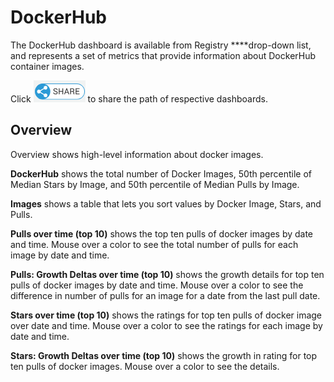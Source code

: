 # DockerHub

The DockerHub dashboard is available from Registry ****drop-down list, and represents a set of metrics that provide information about DockerHub container images.

Click ![](../../../../.gitbook/assets/share-icon.png) to share the path of respective dashboards.

## Overview <a id="DockerHub-DockerHub&gt;Overview"></a>

Overview shows high-level information about docker images.

**DockerHub** shows the total number of Docker Images, 50th percentile of Median Stars by Image, and 50th percentile of Median Pulls by Image.

**Images** shows a table that lets you sort values by Docker Image, Stars, and Pulls.

**Pulls over time \(top 10\)** shows the top ten pulls of docker images by date and time. Mouse over a color to see the total number of pulls for each image by date and time.

**Pulls: Growth Deltas over time \(top 10\)** shows the growth details for top ten pulls of docker images by date and time.  Mouse over a color to see the difference in number of pulls for an image for a date from the last pull date.

**Stars over time \(top 10\)** shows the ratings for top ten pulls of docker image over date and time. Mouse over a color to see the ratings for each image by date and time.

**Stars: Growth Deltas over time \(top 10\)** shows the growth in rating for top ten pulls of docker images. Mouse over a color to see the details.

